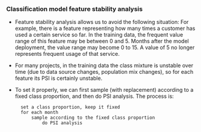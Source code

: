 ### Classification model feature stability analysis

- Feature stability analysis allows us to avoid the following situation: For example, there is a feature representing how many times a customer has used a certain service so far. In the training data, the frequent value range of this feature may be between 0 and 5. Months after the model deployment, the value range may become 0 to 15. A value of 5 no longer represents frequent usage of that service.
- For many projects, in the training data the class mixture is unstable over time (due to data source changes, population mix changes), so for each feature its PSI is certainly unstable.
- To set it properly, we can first sample (with replacement) according to a fixed class proportion, and then do PSI analysis. The process is:

        set a class proportion, keep it fixed
        for each month
            sample according to the fixed class proportion
                do PSI analysis